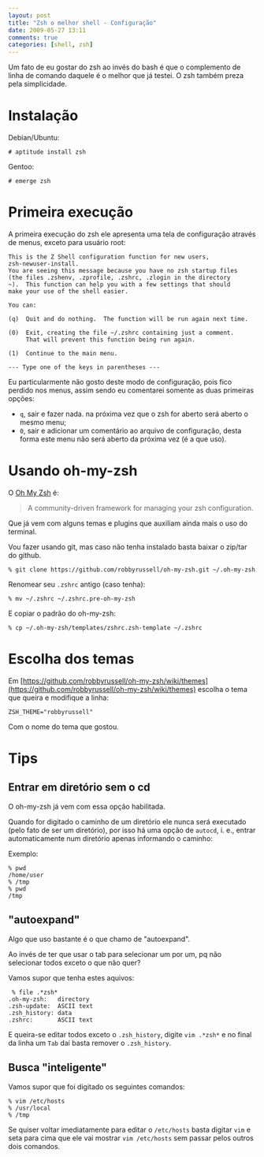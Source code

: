 ```yaml
---
layout: post
title: "Zsh o melhor shell - Configuração"
date: 2009-05-27 13:11
comments: true
categories: [shell, zsh]
---
```


Um fato de eu gostar do zsh ao invés do bash é que o complemento de linha
de comando daquele é o melhor que já testei. O zsh também preza pela
simplicidade.

# Instalação

Debian/Ubuntu:

    # aptitude install zsh

Gentoo:

    # emerge zsh

# Primeira execução

A primeira execução do zsh ele apresenta uma tela de configuração através
de menus, exceto para usuário root:

    This is the Z Shell configuration function for new users,
    zsh-newuser-install.
    You are seeing this message because you have no zsh startup files
    (the files .zshenv, .zprofile, .zshrc, .zlogin in the directory
    ~).  This function can help you with a few settings that should
    make your use of the shell easier.

    You can:

    (q)  Quit and do nothing.  The function will be run again next time.

    (0)  Exit, creating the file ~/.zshrc containing just a comment.
         That will prevent this function being run again.

    (1)  Continue to the main menu.

    --- Type one of the keys in parentheses ---

Eu particularmente não gosto deste modo de configuração, pois fico perdido
nos menus, assim sendo eu comentarei somente as duas primeiras opções:

* `q`, sair e fazer nada. na próxima vez que o zsh for aberto será aberto o
mesmo menu;
* `0`, sair e adicionar um comentário ao arquivo de configuração, desta
forma este menu não será aberto da próxima vez (é a que uso).

# Usando oh-my-zsh

O [Oh My Zsh](https://github.com/robbyrussell/oh-my-zsh/) é:

> A community-driven framework for managing your zsh configuration.

Que já vem com alguns temas e plugins que auxiliam ainda mais o uso do
terminal.

Vou fazer usando git, mas caso não tenha instalado basta baixar o zip/tar do
github.

    % git clone https://github.com/robbyrussell/oh-my-zsh.git ~/.oh-my-zsh

Renomear seu `.zshrc` antigo (caso tenha):

    % mv ~/.zshrc ~/.zshrc.pre-oh-my-zsh

E copiar o padrão do oh-my-zsh:

    % cp ~/.oh-my-zsh/templates/zshrc.zsh-template ~/.zshrc

# Escolha dos temas

Em [https://github.com/robbyrussell/oh-my-zsh/wiki/themes](https://github.com/robbyrussell/oh-my-zsh/wiki/themes)
escolha o tema que queira e modifique a linha:

    ZSH_THEME="robbyrussell"

Com o nome do tema que gostou.

# Tips

## Entrar em diretório sem o cd

O oh-my-zsh já vem com essa opção habilitada.

Quando for digitado o caminho de um diretório ele nunca será executado (pelo
fato de ser um diretório), por isso há uma opção de `autocd`, i. e., entrar
automaticamente num diretório apenas informando o caminho:

Exemplo:

    % pwd
    /home/user
    % /tmp
    % pwd
    /tmp

## "autoexpand"

Algo que uso bastante é o que chamo de "autoexpand".

Ao invés de ter que usar o tab para selecionar um por um, pq não selecionar
todos exceto o que não quer?

Vamos supor que tenha estes aquivos:

     % file .*zsh*
    .oh-my-zsh:   directory
    .zsh-update:  ASCII text
    .zsh_history: data
    .zshrc:       ASCII text

E queira-se editar todos exceto o `.zsh_history`, digite `vim .*zsh*` e no
final da linha um `Tab` daí basta remover o `.zsh_history`.

## Busca "inteligente"

Vamos supor que foi digitado os seguintes comandos:

    % vim /etc/hosts
    % /usr/local
    % /tmp

Se quiser voltar imediatamente para editar o `/etc/hosts` basta digitar `vim` e
seta para cima que ele vai mostrar `vim /etc/hosts` sem passar pelos outros
dois comandos.
